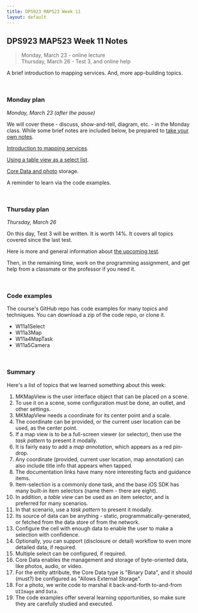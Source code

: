 ```yaml
---
title: DPS923 MAP523 Week 11
layout: default
---
```


## DPS923 MAP523 Week 11 Notes

> Monday, March 23 - online lecture  
> Thursday, March 26 - Test 3, and online help  

A brief introduction to mapping services. And, more app-building topics.

<br>

### Monday plan

*Monday, March 23 (after the pause)*

We will cover these - discuss, show-and-tell, diagram, etc. - in the Monday class. While some brief notes are included below, be prepared to [take your own notes](/standards#taking-notes-in-class). 

[Introduction to mapping services](location-map-essentials). 

[Using a table view as a select list](select-list-webapi).

[Core Data and photo](core-data-photos) storage.

A reminder to learn via the code examples.

<br>

### Thursday plan

*Thursday, March 26*

On this day, Test 3 will be written. It is worth 14%. It covers all topics covered since the last test. 

Here is more and general information about [the upcoming test](test-success-info). 

Then, in the remaining time, work on the programming assignment, and get help from a classmate or the professor if you need it. 

<br>

### Code examples

The course's GitHub repo has code examples for many topics and techniques. You can download a zip of the code repo, or clone it. 
* W11a1Select
* W11a3Map
* W11a4MapTask
* W11a5Camera

<br>

### Summary

Here's a list of topics that we learned something about this week:
1. MKMapView is the user interface object that can be placed on a scene. 
1. To use it on a scene, some configuration must be done, an outlet, and other settings. 
1. MKMapView needs a coordinate for its center point and a scale. 
1. The coordinate can be provided, or the current user location can be used, as the center point. 
1. If a map view is to be a full-screen viewer (or selector), then use the *task pattern* to present it modally. 
1. It is fairly easy to add a *map annotation*, which appears as a red pin-drop. 
1. Any coordinate (provided, current user location, map annotation) can also include title info that appears when tapped. 
1. The documentation links have many nore interesting facts and guidance items. 
1. Item-selection is a commonly done task, and the base iOS SDK has many built-in item selectors (name them - there are eight). 
1. In addition, a *table view* can be used as an item selector, and is preferred for many scenarios. 
1. In that scenario, use a *task pattern* to present it modally. 
1. Its source of data can be anything - static, programmatically-generated, or fetched from the data store of from the network. 
1. Configure the cell with enough data to enable the user to make a selection with confidence. 
1. Optionally, you can support (disclosure or detail) workflow to even more detailed data, if required. 
1. Multiple select can be configured, if required. 
1. Core Data enables the management and storage of byte-oriented data, like photos, audio, or video. 
1. For the entity attribute, the Core Data type is "Binary Data", and it should (must?) be configured as "Allows External Storage". 
1. For a photo, we write code to marshal it back-and-forth to-and-from `UIImage` and `Data`. 
1. The code examples offer several learning opportunities, so make sure they are carefully studied and executed. 

<br>
